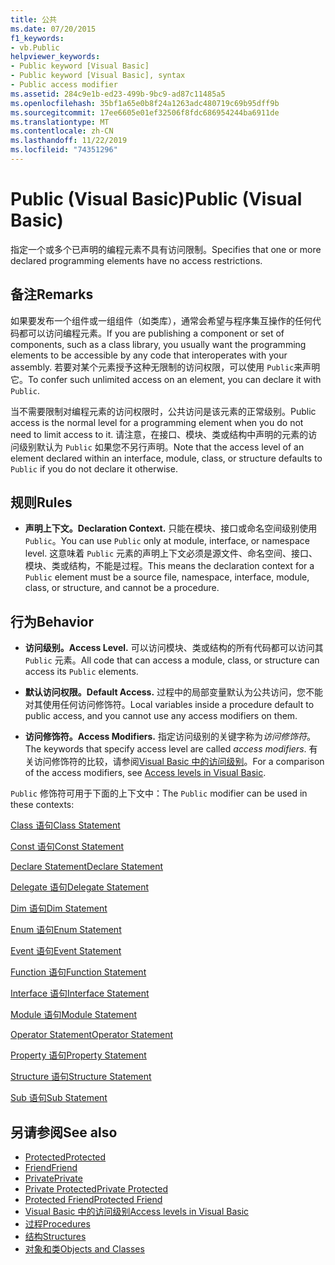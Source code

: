 ```yaml
---
title: 公共
ms.date: 07/20/2015
f1_keywords:
- vb.Public
helpviewer_keywords:
- Public keyword [Visual Basic]
- Public keyword [Visual Basic], syntax
- Public access modifier
ms.assetid: 284c9e1b-ed23-499b-9bc9-ad87c11485a5
ms.openlocfilehash: 35bf1a65e0b8f24a1263adc480719c69b95dff9b
ms.sourcegitcommit: 17ee6605e01ef32506f8fdc686954244ba6911de
ms.translationtype: MT
ms.contentlocale: zh-CN
ms.lasthandoff: 11/22/2019
ms.locfileid: "74351296"
---
```

# <a name="public-visual-basic"></a><span data-ttu-id="5b1cf-102">Public (Visual Basic)</span><span class="sxs-lookup"><span data-stu-id="5b1cf-102">Public (Visual Basic)</span></span>
<span data-ttu-id="5b1cf-103">指定一个或多个已声明的编程元素不具有访问限制。</span><span class="sxs-lookup"><span data-stu-id="5b1cf-103">Specifies that one or more declared programming elements have no access restrictions.</span></span>  
  
## <a name="remarks"></a><span data-ttu-id="5b1cf-104">备注</span><span class="sxs-lookup"><span data-stu-id="5b1cf-104">Remarks</span></span>  
 <span data-ttu-id="5b1cf-105">如果要发布一个组件或一组组件（如类库），通常会希望与程序集互操作的任何代码都可以访问编程元素。</span><span class="sxs-lookup"><span data-stu-id="5b1cf-105">If you are publishing a component or set of components, such as a class library, you usually want the programming elements to be accessible by any code that interoperates with your assembly.</span></span> <span data-ttu-id="5b1cf-106">若要对某个元素授予这种无限制的访问权限，可以使用 `Public`来声明它。</span><span class="sxs-lookup"><span data-stu-id="5b1cf-106">To confer such unlimited access on an element, you can declare it with `Public`.</span></span>  
  
 <span data-ttu-id="5b1cf-107">当不需要限制对编程元素的访问权限时，公共访问是该元素的正常级别。</span><span class="sxs-lookup"><span data-stu-id="5b1cf-107">Public access is the normal level for a programming element when you do not need to limit access to it.</span></span> <span data-ttu-id="5b1cf-108">请注意，在接口、模块、类或结构中声明的元素的访问级别默认为 `Public` 如果您不另行声明。</span><span class="sxs-lookup"><span data-stu-id="5b1cf-108">Note that the access level of an element declared within an interface, module, class, or structure defaults to `Public` if you do not declare it otherwise.</span></span>  
  
## <a name="rules"></a><span data-ttu-id="5b1cf-109">规则</span><span class="sxs-lookup"><span data-stu-id="5b1cf-109">Rules</span></span>  
  
- <span data-ttu-id="5b1cf-110">**声明上下文。**</span><span class="sxs-lookup"><span data-stu-id="5b1cf-110">**Declaration Context.**</span></span> <span data-ttu-id="5b1cf-111">只能在模块、接口或命名空间级别使用 `Public`。</span><span class="sxs-lookup"><span data-stu-id="5b1cf-111">You can use `Public` only at module, interface, or namespace level.</span></span> <span data-ttu-id="5b1cf-112">这意味着 `Public` 元素的声明上下文必须是源文件、命名空间、接口、模块、类或结构，不能是过程。</span><span class="sxs-lookup"><span data-stu-id="5b1cf-112">This means the declaration context for a `Public` element must be a source file, namespace, interface, module, class, or structure, and cannot be a procedure.</span></span>  
  
## <a name="behavior"></a><span data-ttu-id="5b1cf-113">行为</span><span class="sxs-lookup"><span data-stu-id="5b1cf-113">Behavior</span></span>  
  
- <span data-ttu-id="5b1cf-114">**访问级别。**</span><span class="sxs-lookup"><span data-stu-id="5b1cf-114">**Access Level.**</span></span> <span data-ttu-id="5b1cf-115">可以访问模块、类或结构的所有代码都可以访问其 `Public` 元素。</span><span class="sxs-lookup"><span data-stu-id="5b1cf-115">All code that can access a module, class, or structure can access its `Public` elements.</span></span>  
  
- <span data-ttu-id="5b1cf-116">**默认访问权限。**</span><span class="sxs-lookup"><span data-stu-id="5b1cf-116">**Default Access.**</span></span> <span data-ttu-id="5b1cf-117">过程中的局部变量默认为公共访问，您不能对其使用任何访问修饰符。</span><span class="sxs-lookup"><span data-stu-id="5b1cf-117">Local variables inside a procedure default to public access, and you cannot use any access modifiers on them.</span></span>  
  
- <span data-ttu-id="5b1cf-118">**访问修饰符。**</span><span class="sxs-lookup"><span data-stu-id="5b1cf-118">**Access Modifiers.**</span></span> <span data-ttu-id="5b1cf-119">指定访问级别的关键字称为*访问修饰符*。</span><span class="sxs-lookup"><span data-stu-id="5b1cf-119">The keywords that specify access level are called *access modifiers*.</span></span> <span data-ttu-id="5b1cf-120">有关访问修饰符的比较，请参阅[Visual Basic 中的访问级别](../../../visual-basic/programming-guide/language-features/declared-elements/access-levels.md)。</span><span class="sxs-lookup"><span data-stu-id="5b1cf-120">For a comparison of the access modifiers, see [Access levels in Visual Basic](../../../visual-basic/programming-guide/language-features/declared-elements/access-levels.md).</span></span>  
  
 <span data-ttu-id="5b1cf-121">`Public` 修饰符可用于下面的上下文中：</span><span class="sxs-lookup"><span data-stu-id="5b1cf-121">The `Public` modifier can be used in these contexts:</span></span>  
  
 [<span data-ttu-id="5b1cf-122">Class 语句</span><span class="sxs-lookup"><span data-stu-id="5b1cf-122">Class Statement</span></span>](../../../visual-basic/language-reference/statements/class-statement.md)  
  
 [<span data-ttu-id="5b1cf-123">Const 语句</span><span class="sxs-lookup"><span data-stu-id="5b1cf-123">Const Statement</span></span>](../../../visual-basic/language-reference/statements/const-statement.md)  
  
 [<span data-ttu-id="5b1cf-124">Declare Statement</span><span class="sxs-lookup"><span data-stu-id="5b1cf-124">Declare Statement</span></span>](../../../visual-basic/language-reference/statements/declare-statement.md)  
  
 [<span data-ttu-id="5b1cf-125">Delegate 语句</span><span class="sxs-lookup"><span data-stu-id="5b1cf-125">Delegate Statement</span></span>](../../../visual-basic/language-reference/statements/delegate-statement.md)  
  
 [<span data-ttu-id="5b1cf-126">Dim 语句</span><span class="sxs-lookup"><span data-stu-id="5b1cf-126">Dim Statement</span></span>](../../../visual-basic/language-reference/statements/dim-statement.md)  
  
 [<span data-ttu-id="5b1cf-127">Enum 语句</span><span class="sxs-lookup"><span data-stu-id="5b1cf-127">Enum Statement</span></span>](../../../visual-basic/language-reference/statements/enum-statement.md)  
  
 [<span data-ttu-id="5b1cf-128">Event 语句</span><span class="sxs-lookup"><span data-stu-id="5b1cf-128">Event Statement</span></span>](../../../visual-basic/language-reference/statements/event-statement.md)  
  
 [<span data-ttu-id="5b1cf-129">Function 语句</span><span class="sxs-lookup"><span data-stu-id="5b1cf-129">Function Statement</span></span>](../../../visual-basic/language-reference/statements/function-statement.md)  
  
 [<span data-ttu-id="5b1cf-130">Interface 语句</span><span class="sxs-lookup"><span data-stu-id="5b1cf-130">Interface Statement</span></span>](../../../visual-basic/language-reference/statements/interface-statement.md)  
  
 [<span data-ttu-id="5b1cf-131">Module 语句</span><span class="sxs-lookup"><span data-stu-id="5b1cf-131">Module Statement</span></span>](../../../visual-basic/language-reference/statements/module-statement.md)  
  
 [<span data-ttu-id="5b1cf-132">Operator Statement</span><span class="sxs-lookup"><span data-stu-id="5b1cf-132">Operator Statement</span></span>](../../../visual-basic/language-reference/statements/operator-statement.md)  
  
 [<span data-ttu-id="5b1cf-133">Property 语句</span><span class="sxs-lookup"><span data-stu-id="5b1cf-133">Property Statement</span></span>](../../../visual-basic/language-reference/statements/property-statement.md)  
  
 [<span data-ttu-id="5b1cf-134">Structure 语句</span><span class="sxs-lookup"><span data-stu-id="5b1cf-134">Structure Statement</span></span>](../../../visual-basic/language-reference/statements/structure-statement.md)  
  
 [<span data-ttu-id="5b1cf-135">Sub 语句</span><span class="sxs-lookup"><span data-stu-id="5b1cf-135">Sub Statement</span></span>](../../../visual-basic/language-reference/statements/sub-statement.md)  
  
## <a name="see-also"></a><span data-ttu-id="5b1cf-136">另请参阅</span><span class="sxs-lookup"><span data-stu-id="5b1cf-136">See also</span></span>

- [<span data-ttu-id="5b1cf-137">Protected</span><span class="sxs-lookup"><span data-stu-id="5b1cf-137">Protected</span></span>](../../../visual-basic/language-reference/modifiers/protected.md)
- [<span data-ttu-id="5b1cf-138">Friend</span><span class="sxs-lookup"><span data-stu-id="5b1cf-138">Friend</span></span>](../../../visual-basic/language-reference/modifiers/friend.md)
- [<span data-ttu-id="5b1cf-139">Private</span><span class="sxs-lookup"><span data-stu-id="5b1cf-139">Private</span></span>](../../../visual-basic/language-reference/modifiers/private.md)
- [<span data-ttu-id="5b1cf-140">Private Protected</span><span class="sxs-lookup"><span data-stu-id="5b1cf-140">Private Protected</span></span>](private-protected.md)
- [<span data-ttu-id="5b1cf-141">Protected Friend</span><span class="sxs-lookup"><span data-stu-id="5b1cf-141">Protected Friend</span></span>](protected-friend.md)
- [<span data-ttu-id="5b1cf-142">Visual Basic 中的访问级别</span><span class="sxs-lookup"><span data-stu-id="5b1cf-142">Access levels in Visual Basic</span></span>](../../../visual-basic/programming-guide/language-features/declared-elements/access-levels.md)
- [<span data-ttu-id="5b1cf-143">过程</span><span class="sxs-lookup"><span data-stu-id="5b1cf-143">Procedures</span></span>](../../../visual-basic/programming-guide/language-features/procedures/index.md)
- [<span data-ttu-id="5b1cf-144">结构</span><span class="sxs-lookup"><span data-stu-id="5b1cf-144">Structures</span></span>](../../../visual-basic/programming-guide/language-features/data-types/structures.md)
- [<span data-ttu-id="5b1cf-145">对象和类</span><span class="sxs-lookup"><span data-stu-id="5b1cf-145">Objects and Classes</span></span>](../../../visual-basic/programming-guide/language-features/objects-and-classes/index.md)

